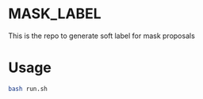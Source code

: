 # MASK_LABEL
This is the repo to generate soft label for mask proposals
# Usage
```sh
bash run.sh
```